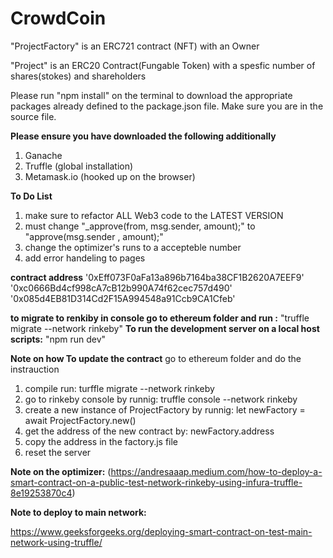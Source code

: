 # CrowdCoin

"ProjectFactory" is an ERC721 contract (NFT) with an Owner

"Project" is an ERC20 Contract(Fungable Token) with a spesfic number of shares(stokes) and shareholders

Please run "npm install" on the terminal to download the appropriate packages already defined to the package.json file.
Make sure you are in the source file.

**Please ensure you have downloaded the following additionally**

1. Ganache
2. Truffle (global installation)
3. Metamask.io (hooked up on the browser)

**To Do List**

1. make sure to refactor ALL Web3 code to the LATEST VERSION
2. must change "\_approve(from, msg.sender, amount);" to "approve(msg.sender , amount);"
3. change the optimizer's runs to a accepteble number
4. add error handeling to pages

**contract address** '0xEff073F0aFa13a896b7164ba38CF1B2620A7EEF9'
'0xc0666Bd4cf998cA7cB12b990A74f62cec757d490'
'0x085d4EB81D314Cd2F15A994548a91Ccb9CA1Cfeb'

**to migrate to renkiby in console go to ethereum folder and run :** "truffle migrate --network rinkeby"
**To run the development server on a local host scripts:** "npm run dev"

**Note on how To update the contract**
go to ethereum folder and do the instrauction

1. compile run: turffle migrate --network rinkeby
2. go to rinkeby console by runnig: truffle console --network rinkeby
3. create a new instance of ProjectFactory by runnig: let newFactory = await ProjectFactory.new()
4. get the address of the new contract by: newFactory.address
5. copy the address in the factory.js file
6. reset the server

**Note on the optimizer:**
(https://andresaaap.medium.com/how-to-deploy-a-smart-contract-on-a-public-test-network-rinkeby-using-infura-truffle-8e19253870c4)

**Note to deploy to main network:**

https://www.geeksforgeeks.org/deploying-smart-contract-on-test-main-network-using-truffle/
